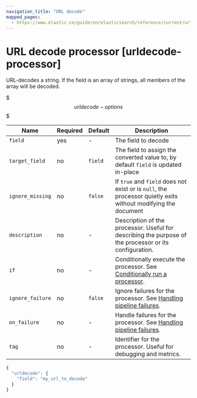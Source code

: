 ```yaml
---
navigation_title: "URL decode"
mapped_pages:
  - https://www.elastic.co/guide/en/elasticsearch/reference/current/urldecode-processor.html
---
```


# URL decode processor [urldecode-processor]


URL-decodes a string. If the field is an array of strings, all members of the array will be decoded.

$$$urldecode-options$$$

| Name | Required | Default | Description |
| --- | --- | --- | --- |
| `field` | yes | - | The field to decode |
| `target_field` | no | `field` | The field to assign the converted value to, by default `field` is updated in-place |
| `ignore_missing` | no | `false` | If `true` and `field` does not exist or is `null`, the processor quietly exits without modifying the document |
| `description` | no | - | Description of the processor. Useful for describing the purpose of the processor or its configuration. |
| `if` | no | - | Conditionally execute the processor. See [Conditionally run a processor](docs-content://manage-data/ingest/transform-enrich/ingest-pipelines.md#conditionally-run-processor). |
| `ignore_failure` | no | `false` | Ignore failures for the processor. See [Handling pipeline failures](docs-content://manage-data/ingest/transform-enrich/ingest-pipelines.md#handling-pipeline-failures). |
| `on_failure` | no | - | Handle failures for the processor. See [Handling pipeline failures](docs-content://manage-data/ingest/transform-enrich/ingest-pipelines.md#handling-pipeline-failures). |
| `tag` | no | - | Identifier for the processor. Useful for debugging and metrics. |

```js
{
  "urldecode": {
    "field": "my_url_to_decode"
  }
}
```

